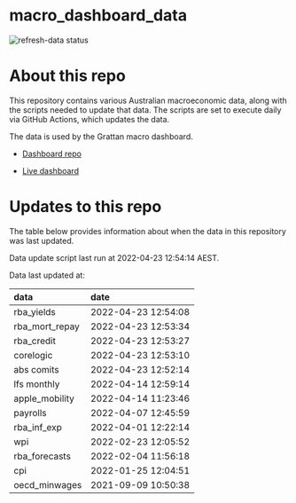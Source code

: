 
<!-- README.md is generated from README.Rmd. Please edit that file -->

# macro\_dashboard\_data

<!-- badges: start -->

![refresh-data
status](https://github.com/grattan/macro_dashboard_data/workflows/refresh-data/badge.svg)

<!-- badges: end -->

# About this repo

This repository contains various Australian macroeconomic data, along
with the scripts needed to update that data. The scripts are set to
execute daily via GitHub Actions, which updates the data.

The data is used by the Grattan macro dashboard.

  - [Dashboard repo](https://github.com/grattan/macrodashboard)

  - [Live dashboard](https://mattcowgill.shinyapps.io/macrodashboard/)

# Updates to this repo

The table below provides information about when the data in this
repository was last updated.

Data update script last run at 2022-04-23 12:54:14 AEST.

Data last updated at:

| data             | date                |
| :--------------- | :------------------ |
| rba\_yields      | 2022-04-23 12:54:08 |
| rba\_mort\_repay | 2022-04-23 12:53:34 |
| rba\_credit      | 2022-04-23 12:53:27 |
| corelogic        | 2022-04-23 12:53:10 |
| abs comits       | 2022-04-23 12:52:14 |
| lfs monthly      | 2022-04-14 12:59:14 |
| apple\_mobility  | 2022-04-14 11:23:46 |
| payrolls         | 2022-04-07 12:45:59 |
| rba\_inf\_exp    | 2022-04-01 12:22:14 |
| wpi              | 2022-02-23 12:05:52 |
| rba\_forecasts   | 2022-02-04 11:56:18 |
| cpi              | 2022-01-25 12:04:51 |
| oecd\_minwages   | 2021-09-09 10:50:38 |
